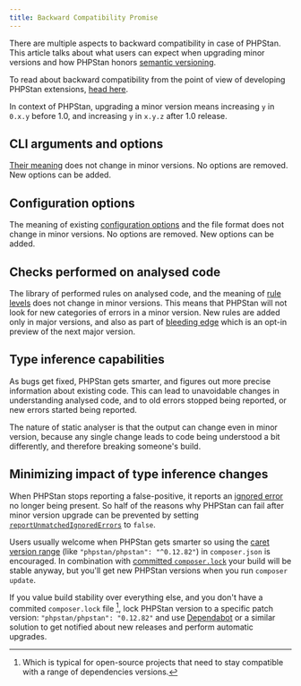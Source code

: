 ```yaml
---
title: Backward Compatibility Promise
---
```


There are multiple aspects to backward compatibility in case of PHPStan. This article talks about what users can expect when upgrading minor versions and how PHPStan honors [semantic versioning](https://semver.org/).

<div class="bg-blue-100 border-l-4 border-blue-500 text-blue-700 p-4 mb-4" role="alert">

To read about backward compatibility from the point of view of developing PHPStan extensions, <a href="/developing-extensions/backward-compatibility-promise">head here</a>.

</div>

In context of PHPStan, upgrading a minor version means increasing `y` in `0.x.y` before 1.0, and increasing `y` in `x.y.z` after 1.0 release.

CLI arguments and options
--------------------

[Their meaning](/user-guide/command-line-usage) does not change in minor versions. No options are removed. New options can be added.

Configuration options
--------------------

The meaning of existing [configuration options](/config-reference) and the file format does not change in minor versions. No options are removed. New options can be added.

Checks performed on analysed code
--------------------

The library of performed rules on analysed code, and the meaning of [rule levels](/user-guide/rule-levels) does not change in minor versions. This means that PHPStan will not look for new categories of errors in a minor version. New rules are added only in major versions, and also as part of [bleeding edge](/blog/what-is-bleeding-edge) which is an opt-in preview of the next major version.

Type inference capabilities
--------------------

As bugs get fixed, PHPStan gets smarter, and figures out more precise information about existing code. This can lead to unavoidable changes in understanding analysed code, and to old errors stopped being reported, or new errors started being reported.

The nature of static analyser is that the output can change even in minor version, because any single change leads to code being understood a bit differently, and therefore breaking someone's build.

Minimizing impact of type inference changes
--------------------

When PHPStan stops reporting a false-positive, it reports an [ignored error](/user-guide/ignoring-errors) no longer being present. So half of the reasons why PHPStan can fail after minor version upgrade can be prevented by setting [`reportUnmatchedIgnoredErrors`](/user-guide/ignoring-errors#reporting-unused-ignores) to `false`.

Users usually welcome when PHPStan gets smarter so using the [caret version range](https://getcomposer.org/doc/articles/versions.md#caret-version-range-) (like `"phpstan/phpstan": "^0.12.82"`) in `composer.json` is encouraged. In combination with [committed `composer.lock`](https://www.amitmerchant.com/why-you-should-always-commit-the-composer-lock-file/) your build will be stable anyway, but you'll get new PHPStan versions when you run `composer update`.

If you value build stability over everything else, and you don't have a commited `composer.lock` file [^oss], lock PHPStan version to a specific patch version: `"phpstan/phpstan": "0.12.82"` and use [Dependabot](https://docs.github.com/en/code-security/supply-chain-security/keeping-your-dependencies-updated-automatically) or a similar solution to get notified about new releases and perform automatic upgrades.

[^oss]: Which is typical for open-source projects that need to stay compatible with a range of dependencies versions.
